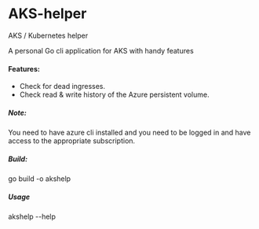 # AKS-helper
AKS / Kubernetes helper


A personal Go cli application for AKS with handy features


#### Features:
- Check for dead ingresses.
- Check read & write history of the Azure persistent volume.


##### Note:
You need to have azure cli installed and you need to be logged in and have access to the appropriate subscription. 

##### Build:
go build -o akshelp

##### Usage

akshelp --help

    
